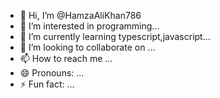 - 👋 Hi, I’m @HamzaAliKhan786
- 👀 I’m interested in programming...
- 🌱 I’m currently learning typescript,javascript...
- 💞️ I’m looking to collaborate on ...
- 📫 How to reach me ...
- 😄 Pronouns: ...
- ⚡ Fun fact: ...

<!---
HamzaAliKhan786/HamzaAliKhan786 is a ✨ special ✨ repository because its `README.md` (this file) appears on your GitHub profile.
You can click the Preview link to take a look at your changes.
--->
